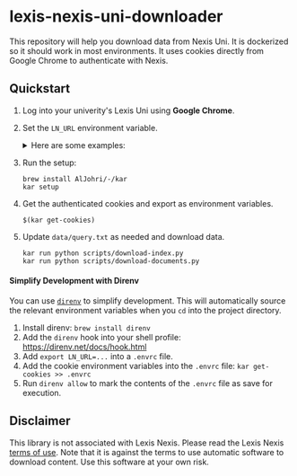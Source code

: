 # lexis-nexis-uni-downloader

This repository will help you download data from Nexis Uni. It is dockerized so it should work in most environments. It uses cookies directly from Google Chrome to authenticate with Nexis.

## Quickstart

1. Log into your univerity's Lexis Uni using **Google Chrome**.

2. Set the `LN_URL` environment variable.

    <details>
    <summary>Here are some examples:</summary>

    - Columbia: `export LN_URL=https://advance-lexis-com.ezproxy.cul.columbia.edu`
    - Harvard: `export LN_URL=https://advance-lexis-com.ezp-prod1.hul.harvard.edu`
    - Notre Dame: `export LN_URL=https://advance-lexis-com.proxy.library.nd.edu`
    - Multimedia University `export LN_URL=https://advance.lexis.com.proxyvlib.mmu.edu.my`
    - Boston University: `export LN_URL=http://www.lexisnexis.com.ezproxy.bu.edu`
    - Brenau University: `export LN_URL=https://advance-lexis-com.ezproxy.brenau.edu:2040`
    - Queens College: `export LN_URL=http://www.lexisnexis.com.queens.ezproxy.cuny.edu:2048`
    </details>

3. Run the setup:

    ```
    brew install AlJohri/-/kar
    kar setup
    ```

4. Get the authenticated cookies and export as environment variables.

    ```
    $(kar get-cookies)
    ```

5. Update `data/query.txt` as needed and download data.

    ```
    kar run python scripts/download-index.py
    kar run python scripts/download-documents.py
    ```

#### Simplify Development with Direnv

You can use [`direnv`](https://direnv.net/) to simplify development. This will automatically source the relevant environment variables when you `cd` into the project directory.

1. Install direnv: `brew install direnv`
2. Add the `direnv` hook into your shell profile: https://direnv.net/docs/hook.html
3. Add `export LN_URL=...` into a `.envrc` file.
4. Add the cookie environment variables into the `.envrc` file: `kar get-cookies >> .envrc`
5. Run `direnv allow` to mark the contents of the `.envrc` file as save for execution.

## Disclaimer

This library is not associated with Lexis Nexis. Please read the Lexis Nexis [terms of use](https://www.lexisnexis.com/terms/). Note that it is against the terms to use automatic software to download content. Use this software at your own risk.
